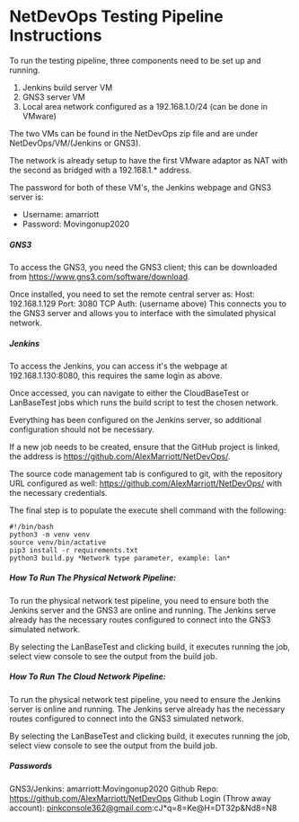 # NetDevOps Testing Pipeline Instructions
To run the testing pipeline, three components need to be set up and running. 
 1. Jenkins build server VM
 2. GNS3 server VM
 3. Local area network configured as a 192.168.1.0/24 (can be done in VMware)

The two VMs can be found in the NetDevOps zip file and are under NetDevOps/VM/(Jenkins or GNS3). 

The network is already setup to have the first VMware adaptor as NAT with the second as bridged with a 192.168.1.* address.

The password for both of these VM's, the Jenkins webpage and GNS3 server is:
* Username: amarriott
* Password: Movingonup2020

##### GNS3
To access the GNS3, you need the GNS3 client; this can be downloaded from https://www.gns3.com/software/download.

Once installed, you need to set the remote central server as:
	Host: 192.168.1.129
	Port: 3080 TCP
	Auth: (username above)
This connects you to the GNS3 server and allows you to interface with the simulated physical network.

##### Jenkins
To access the Jenkins, you can access it's the webpage at 192.168.1.130:8080, this requires the same login as above. 

Once accessed, you can navigate to either the CloudBaseTest or LanBaseTest jobs which runs the build script to test the chosen network. 

Everything has been configured on the Jenkins server, so additional configuration should not be necessary. 

If a new job needs to be created, ensure that the GitHub project is linked, the address is https://github.com/AlexMarriott/NetDevOps/.

The source code management tab is configured to git, with the repository URL configured as well: https://github.com/AlexMarriott/NetDevOps/ with the necessary credentials.

The final step is to populate the execute shell command with the following:

```
#!/bin/bash
python3 -m venv venv 
source venv/bin/actative
pip3 install -r requirements.txt
python3 build.py *Network type parameter, example: lan*
```

##### How To Run The Physical Network Pipeline:
To run the physical network test pipeline, you need to ensure both the Jenkins server and the GNS3 are online and running. The Jenkins serve already has the necessary routes configured to connect into the GNS3 simulated network. 

By selecting the LanBaseTest and clicking build, it executes running the job, select view console to see the output from the build job. 

##### How To Run The Cloud Network Pipeline:
To run the physical network test pipeline, you need to ensure the Jenkins server is online and running. The Jenkins serve already has the necessary routes configured to connect into the GNS3 simulated network. 

By selecting the LanBaseTest and clicking build, it executes running the job, select view console to see the output from the build job.

 ##### Passwords
 GNS3/Jenkins: amarriott:Movingonup2020
 Github Repo: https://github.com/AlexMarriott/NetDevOps
 Github Login (Throw away account): pinkconsole362@gmail.com:cJ*q=8=Ke@H=DT32p&Nd8=N8
 